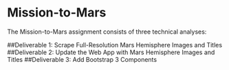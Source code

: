 # Mission-to-Mars
The Mission-to-Mars assignment consists of three technical analyses:

##Deliverable 1: Scrape Full-Resolution Mars Hemisphere Images and Titles
##Deliverable 2: Update the Web App with Mars Hemisphere Images and Titles
##Deliverable 3: Add Bootstrap 3 Components
